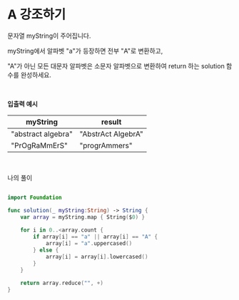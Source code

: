 A 강조하기
============

문자열 myString이 주어집니다.    

myString에서 알파벳 "a"가 등장하면 전부 "A"로 변환하고,    

"A"가 아닌 모든 대문자 알파벳은 소문자 알파벳으로 변환하여 return 하는 solution 함수를 완성하세요.   

</br>

**입출력 예시**

|myString|result|
|----|---|
|"abstract algebra"|"AbstrAct AlgebrA"|
|"PrOgRaMmErS"|"progrAmmers"|

</br>



나의 풀이 

```swift

import Foundation

func solution(_ myString:String) -> String {
    var array = myString.map { String($0) }
    
    for i in 0..<array.count {
        if array[i] == "a" || array[i] == "A" {
            array[i] = "a".uppercased()
        } else {
            array[i] = array[i].lowercased()
        }
    }
    
    return array.reduce("", +)
}

```
